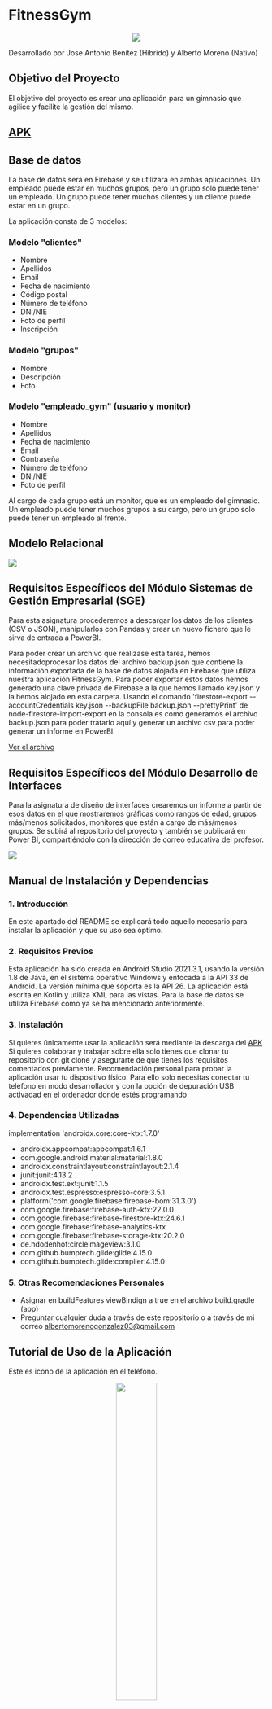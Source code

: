 # FitnessGym

<p align="center">
 <img src="http://drive.google.com/uc?export=view&id=1z4ASt_DywpE8ZdOw1pL5ddVmi1d9Syxh">
</p>
 
Desarrollado por Jose Antonio Benitez (Hibrido) y Alberto Moreno (Nativo)

## Objetivo del Proyecto
El objetivo del proyecto es crear una aplicación para un gimnasio que agilice y facilite la gestión del mismo.

## [APK](https://github.com/albertomorenogonzalez/FitnessGym/blob/main/app-debug.apk)

## Base de datos
La base de datos será en Firebase y se utilizará en ambas aplicaciones. Un empleado puede estar en muchos grupos, pero un grupo solo puede tener un empleado. Un grupo puede tener muchos clientes y un cliente puede estar en un grupo.

La aplicación consta de 3 modelos:

### Modelo "clientes"
- Nombre
- Apellidos
- Email
- Fecha de nacimiento
- Código postal
- Número de teléfono
- DNI/NIE
- Foto de perfil
- Inscripción

### Modelo "grupos"
- Nombre
- Descripción
- Foto

### Modelo "empleado_gym" (usuario y monitor)
- Nombre
- Apellidos
- Fecha de nacimiento
- Email
- Contraseña
- Número de teléfono
- DNI/NIE
- Foto de perfil

Al cargo de cada grupo está un monitor, que es un empleado del gimnasio. Un empleado puede tener muchos grupos a su cargo, pero un grupo solo puede tener un empleado al frente.

## Modelo Relacional
![](http://drive.google.com/uc?export=view&id=1eh7wx4V_9hpIglzhcW6GDkvTwc0yYqxg) 

## Requisitos Específicos del Módulo Sistemas de Gestión Empresarial (SGE)
Para esta asignatura procederemos a descargar los datos de los clientes (CSV o JSON), manipularlos con Pandas y crear un nuevo fichero que le sirva de entrada a PowerBI.

Para poder crear un archivo que realizase esta tarea, hemos necesitadoprocesar los datos del archivo backup.json que contiene la información exportada de la base de datos
alojada en Firebase que utiliza nuestra aplicación FitnessGym. Para poder exportar estos datos hemos generado una clave privada
de Firebase a la que hemos llamado key.json y la hemos alojado en esta carpeta. Usando el comando 
    'firestore-export --accountCredentials key.json --backupFile backup.json --prettyPrint'
de node-firestore-import-export en la consola es como generamos el archivo backup.json para poder tratarlo aquí y generar un archivo csv
para poder generar un informe en PowerBI.

[Ver el archivo](pandas+powerbi/csv_converter.py)

## Requisitos Específicos del Módulo Desarrollo de Interfaces
Para la asignatura de diseño de interfaces crearemos un informe a partir de esos datos en el que mostraremos gráficas como rangos de edad, grupos más/menos solicitados, monitores que están a cargo de más/menos grupos. Se subirá al repositorio del proyecto y también se publicará en Power BI, compartiéndolo con la dirección de correo educativa del profesor.

![](https://github.com/jbenrui/fitness-gym/blob/master/Imagenes/PBI.png)

## Manual de Instalación y Dependencias
### 1. Introducción
En este apartado del README se explicará todo aquello necesario para instalar la aplicación y que su uso sea óptimo. 
### 2. Requisitos Previos
Esta aplicación ha sido creada en Android Studio 2021.3.1, usando la versión 1.8 de Java, en el sistema operativo Windows y enfocada a la API 33 de Android. La versión mínima que soporta es la API 26. La aplicación está escrita en Kotlin y utiliza XML para las vistas. Para la base de datos se utiliza Firebase como ya se ha mencionado anteriormente.
### 3. Instalación
Si quieres únicamente usar la aplicación será mediante la descarga del [APK](https://github.com/albertomorenogonzalez/FitnessGym/blob/main/app-debug.apk) 
Si quieres colaborar y trabajar sobre ella solo tienes que clonar tu repositorio con git clone y asegurarte de que tienes los requisitos comentados previamente. Recomendación personal para probar la aplicación usar tu dispositivo físico. Para ello solo necesitas conectar tu teléfono en modo desarrollador y con la opción de depuración USB activadad en el ordenador donde estés programando 
### 4. Dependencias Utilizadas
implementation 'androidx.core:core-ktx:1.7.0'
- androidx.appcompat:appcompat:1.6.1
- com.google.android.material:material:1.8.0
- androidx.constraintlayout:constraintlayout:2.1.4
- junit:junit:4.13.2
- androidx.test.ext:junit:1.1.5
- androidx.test.espresso:espresso-core:3.5.1
- platform('com.google.firebase:firebase-bom:31.3.0')
- com.google.firebase:firebase-auth-ktx:22.0.0
- com.google.firebase:firebase-firestore-ktx:24.6.1
- com.google.firebase:firebase-analytics-ktx
- com.google.firebase:firebase-storage-ktx:20.2.0
- de.hdodenhof:circleimageview:3.1.0
- com.github.bumptech.glide:glide:4.15.0
- com.github.bumptech.glide:compiler:4.15.0
### 5. Otras Recomendaciones Personales
- Asignar en  buildFeatures viewBindign a true en el archivo build.gradle (app)
- Preguntar cualquier duda a través de este repositorio o a través de mi correo albertomorenogonzalez03@gmail.com

## Tutorial de Uso de la Aplicación

Este es icono de la aplicación en el teléfono.

<p align="center">
 <img src="http://drive.google.com/uc?export=view&id=1NkJtW-BiciO2XjVbceO4QqXtBpn53-Y6" width="40%">
</p>

Al clickar nos aparecerá lo siguiente:

<p align="center">
 <img src="http://drive.google.com/uc?export=view&id=15XoHJChh6kBcsG9RDVwHjNpEnCjo1Lpi" width="40%">
</p>

Démosle primero al botón de Registrarse. Al completar el registro en el que el único campo no obligatorio es la foto, volveremos a la actividad del login pero con nuestros datos en los campos de entrada. Solo tendremos que darle a "Iniciar"

<p align="center">
 <img src="http://drive.google.com/uc?export=view&id=1PBpMaM95_4h2d7mv-X9-xi4PtexIIFDS" width="40%">
 <img src="http://drive.google.com/uc?export=view&id=1lK8EQCuoqCMlhZHww1iDLVkSTXUhCQG3" width="40%">
</p>

Nos aparece la actividad principal, desde donde podremos navegar a las distintas partes de la aplicación. En este momento podemos desplegar el side menu o hacer una pulsación larga para ver más opciones:

<p align="center">
 <img src="http://drive.google.com/uc?export=view&id=1eGp-Aubq0tVxLcQ8lsN_4-eW5Sxs2FAv" width="30%">
 <img src="http://drive.google.com/uc?export=view&id=1DrJWciYu6av8PHYRqk4Jnx8TcC1rOYX5" width="30%">
 <img src="http://drive.google.com/uc?export=view&id=1xYpNQIaG-Iz5zQM5IpqZXEUZZfOIfQbX" width="30%">
</p>

En la pestaña de clientes podremos añadir un nuevo cliente, editarlo, ver sus datos, eliminarlo, asignarlo a un grupo, cambiarlo de grupo o quitarlo de un grupo.

En la pestaña de grupos podremos añadir un nuevo grupo, ver todos sus datos, editarlo, eliminar y ver los clientes pertenecientes a ese grupo.

En la pestaña de instructores podremos ver los instructores, monitores y empleados y ver sus datos.

En la pestaña de perfil, a la que podremos acceder tanto desde su entrada en el side menu como clickando en nuestra foto de perfil, y ahi podremos ver nuestros datos, editarlos, eliminar nuestro usuario e ir a opciones.

En la pestaña de opciones podremos cambiar el idioma de nuestra aplicación. Al confirmar, apareceremos de nuevo en la pestaña de inicio con el idioma de la aplicación completa cambiado.

## [Trello](https://trello.com/b/bwXyty7u/fitnessgym)
Este proyecto utiliza Trello para la gestión de las tareas a realizar 

## [Anteproyecto en Figma](https://www.figma.com/file/kvU6qBh4NmjaGoooBiBPvJ/Anteproyecto-Fitness-Gym?node-id=0%3A1&t=e7FTqe0I8Yq6Mbhf-1)

## [Vídeo Checkout 05/05/2023](https://www.youtube.com/watch?v=go-7G-VvBFE)

## [Vídeo de la Aplicación final - 16/06/2023](https://www.youtube.com/watch?v=HKwuIjwBsKQ)

## Histórico del Proyecto (por commits principales)

 - [First Commit of the Project. Functional log in added - 13/04/2023](https://github.com/albertomorenogonzalez/FitnessGym/commit/78507842a6f12c3de6e2473f1c60cdfd34f60752)
 
 Añadido el login, maquetado y funcional. Añadidos también archivos multimedia. Conexión con firebase.
 
 
 - [Functional Register function (only email and password) - 04/05/2023](https://github.com/albertomorenogonzalez/FitnessGym/commit/73a034016e88b3bc3bf0049c7352fe404ceea6bf)
 
 Añadido register maquetado y funcional, aunque solo se utilizan para el registro en firebase el email y la contraseña. Añadidos archivos de recursos multimedia y correciones menores.
 
 
 - [Navigation added. Side Menu and Fragment Views - 07/05/2023](https://github.com/albertomorenogonzalez/FitnessGym/commit/5cdb7d0a8dac8e8595a36adf9c47b6c910ca6474)
    
 Añadida la navegación de la aplicación una vez realizado el log in. Esta navegación es posible gracias a un side menu.
 
 
 - [Improved App Navigation and Registration of Users - 06/06/2023](https://github.com/albertomorenogonzalez/FitnessGym/commit/5db6430e00f3fde38793fa66558518053a462897)

Ahora la navegación dentro de la aplicación es más fluida, el título en la action bar cambia correctamente tanto si vas hacia otro fragmento como si vuelves después de haber estado en otro. Tanto en la Login Activity como en la MainActivity en el caso de que se encuentre en el fragmento inicial al salir de la aplicación pulsando el back button aparecerá un diálogo que te preguntará si quieres seguir o no en la aplicación.
Ahora al registrar un usuario todos los campos necesarios para que pueda ser registrado son guardados en una colección de firebase. Una vez realizado el registro se volverá a la LoginActivity con el email y la contraseña del usuario recién registrado en los campos de entrada para que este solo tenga que darle a iniciar sesión. En la cabecera del menú lateral se mostrará su foto de perfil si tiene y su nombre. 
Problemas: Al subir una foto proveniente directamente de la galería ocurre un error aún por solucionar. Con las fotos hechas con la camara esto no sucede


- [Profile Functionality Completed - 09/06/2023](https://github.com/albertomorenogonzalez/FitnessGym/commit/73e9001bcd111568fbf6e8b45cd7b0c6e653b4b3)

Al entrar en el ProfileFragment se pueden ver todos los datos del usuario activo, y se puede tanto eliminar el usuario como editar los datos. 
El problema con las imágenes de galería en la RegisterActivity aún no está solucionado, pero en EditProfileActivity no hay ningún problema.


- [Application Functionality Completed - 16/06/2023](https://github.com/albertomorenogonzalez/FitnessGym/commit/e7d51a451573292125812f7518ff2774ff165070)

Aplicación compleatada. Todas las vistas se muestran, navegación entre las distintas partes de la aplicación óptima. CRUDs completados. Cambio de lenguage de la aplicación funcional. No ha sido posible implementar el cambio de tema y por eso se muestra un texto que indica que aún no se puede

Aplicación comentada (en inglés) y APK subida. Arreglados todos los problemas excepto el de la galería en el RegisterActivity
